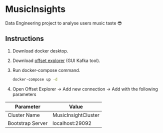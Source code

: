 # MusicInsights

Data Engineering project to analyse users music taste 😎

## Instructions

1. Download docker desktop.
2. Download [offset explorer](https://kafkatool.com/download.html) (GUI Kafka tool).
3. Run docker-compose command.

    ```sh
    docker-compose up -d
    ```

4. Open Offset Explorer &rarr; Add new connection &rarr; Add with the following parameters

| Parameter | Value |
|---|---|
| Cluster Name | MusicInsightCluster |
| Bootstrap Server | localhost:29092 |

